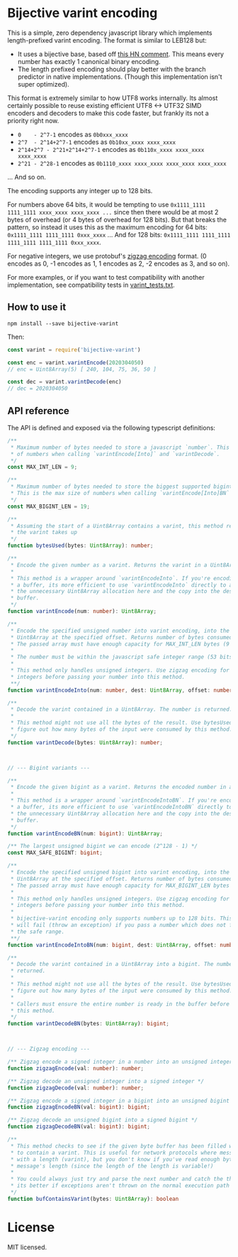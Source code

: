 # Bijective varint encoding

This is a simple, zero dependency javascript library which implements length-prefixed varint encoding. The format is similar to LEB128 but:

- It uses a bijective base, based off [this HN comment](https://news.ycombinator.com/item?id=11263378). This means every number has exactly 1 canonical binary encoding.
- The length prefixed encoding should play better with the branch predictor in native implementations. (Though this implementation isn't super optimized).

This format is extremely similar to how UTF8 works internally. Its almost certainly possible to reuse existing efficient UTF8 <-> UTF32 SIMD encoders and decoders to make this code faster, but frankly its not a priority right now.

- `0    - 2^7-1` encodes as `0b0xxx_xxxx`
- `2^7  - 2^14+2^7-1` encodes as `0b10xx_xxxx xxxx_xxxx`
- `2^14+2^7 - 2^21+2^14+2^7-1` encodes as `0b110x_xxxx xxxx_xxxx xxxx_xxxx`
- `2^21 - 2^28-1` encodes as `0b1110_xxxx xxxx_xxxx xxxx_xxxx xxxx_xxxx`

... And so on.

The encoding supports any integer up to 128 bits.

For numbers above 64 bits, it would be tempting to use `0x1111_1111 1111_1111 xxxx_xxxx xxxx_xxxx ...` since then there would be at most 2 bytes of overhead (or 4 bytes of overhead for 128 bits). But that breaks the pattern, so instead it uses this as the maximum encoding for 64 bits: `0x1111_1111 1111_1111 0xxx_xxxx` ... And for 128 bits: `0x1111_1111 1111_1111 1111_1111 1111_1111 0xxx_xxxx`.

For negative integers, we use protobuf's [zigzag encoding](https://protobuf.dev/programming-guides/encoding/) format. (0 encodes as 0, -1 encodes as 1, 1 encodes as 2, -2 encodes as 3, and so on).

For more examples, or if you want to test compatibility with another implementation, see compatibility tests in [varint_tests.txt](varint_tests.txt).

## How to use it

```
npm install --save bijective-varint
```

Then:

```javascript
const varint = require('bijective-varint')

const enc = varint.varintEncode(2020304050)
// enc = Uint8Array(5) [ 240, 104, 75, 36, 50 ]

const dec = varint.varintDecode(enc)
// dec = 2020304050
```

## API reference

The API is defined and exposed via the following typescript definitions:

```typescript
/**
 * Maximum number of bytes needed to store a javascript `number`. This is the max size
 * of numbers when calling `varintEncode[Into]` and `varintDecode`.
 */
const MAX_INT_LEN = 9;

/**
 * Maximum number of bytes needed to store the biggest supported bigint (128 bits).
 * This is the max size of numbers when calling `varintEncode[Into]BN` and `varintDecodeBN`.
 */
const MAX_BIGINT_LEN = 19;

/**
 * Assuming the start of a Uint8Array contains a varint, this method return the number of bytes
 * the varint takes up
 */
function bytesUsed(bytes: Uint8Array): number;

/**
 * Encode the given number as a varint. Returns the varint in a Uint8Array.
 *
 * This method is a wrapper around `varintEncodeInto`. If you're encoding into
 * a buffer, its more efficient to use `varintEncodeInto` directly to avoid
 * the unnecessary Uint8Array allocation here and the copy into the destination
 * buffer.
 */
function varintEncode(num: number): Uint8Array;

/**
 * Encode the specified unsigned number into varint encoding, into the provided
 * Uint8Array at the specified offset. Returns number of bytes consumed in dest.
 * The passed array must have enough capacity for MAX_INT_LEN bytes (9 bytes).
 *
 * The number must be within the javascript safe integer range (53 bits).
 *
 * This method only handles unsigned integers. Use zigzag encoding for signed
 * integers before passing your number into this method.
 **/
function varintEncodeInto(num: number, dest: Uint8Array, offset: number): number;

/**
 * Decode the varint contained in a Uint8Array. The number is returned.
 *
 * This method might not use all the bytes of the result. Use bytesUsed() to
 * figure out how many bytes of the input were consumed by this method.
 */
function varintDecode(bytes: Uint8Array): number;



// --- Bigint variants ---

/**
 * Encode the given bigint as a varint. Returns the encoded number in a Uint8Array.
 *
 * This method is a wrapper around `varintEncodeIntoBN`. If you're encoding into
 * a buffer, its more efficient to use `varintEncodeIntoBN` directly to avoid
 * the unnecessary Uint8Array allocation here and the copy into the destination
 * buffer.
 */
function varintEncodeBN(num: bigint): Uint8Array;

/** The largest unsigned bigint we can encode (2^128 - 1) */
const MAX_SAFE_BIGINT: bigint;

/**
 * Encode the specified unsigned bigint into varint encoding, into the provided
 * Uint8Array at the specified offset. Returns number of bytes consumed in dest.
 * The passed array must have enough capacity for MAX_BIGINT_LEN bytes (19 bytes).
 *
 * This method only handles unsigned integers. Use zigzag encoding for signed
 * integers before passing your number into this method.
 *
 * bijective-varint encoding only supports numbers up to 128 bits. This method
 * will fail (throw an exception) if you pass a number which does not fit within
 * the safe range.
 **/
function varintEncodeIntoBN(num: bigint, dest: Uint8Array, offset: number): number;

/**
 * Decode the varint contained in a Uint8Array into a bigint. The number is
 * returned.
 *
 * This method might not use all the bytes of the result. Use bytesUsed() to
 * figure out how many bytes of the input were consumed by this method.
 *
 * Callers must ensure the entire number is ready in the buffer before calling
 * this method.
 */
function varintDecodeBN(bytes: Uint8Array): bigint;



// --- Zigzag encoding ---

/** Zigzag encode a signed integer in a number into an unsigned integer */
function zigzagEncode(val: number): number;

/** Zigzag decode an unsigned integer into a signed integer */
function zigzagDecode(val: number): number;

/** Zigzag encode a signed integer in a bigint into an unsigned bigint */
function zigzagEncodeBN(val: bigint): bigint;

/** Zigzag decode an unsigned bigint into a signed bigint */
function zigzagDecodeBN(val: bigint): bigint;

/**
 * This method checks to see if the given byte buffer has been filled with enough bytes
 * to contain a varint. This is useful for network protocols where messages are prefixed
 * with a length (varint), but you don't know if you've read enough bytes to contain the
 * message's length (since the length of the length is variable!)
 *
 * You could always just try and parse the next number and catch the thrown exception, but
 * its better if exceptions aren't thrown on the normal execution path in javascript.
 */
function bufContainsVarint(bytes: Uint8Array): boolean
```

# License

MIT licensed.